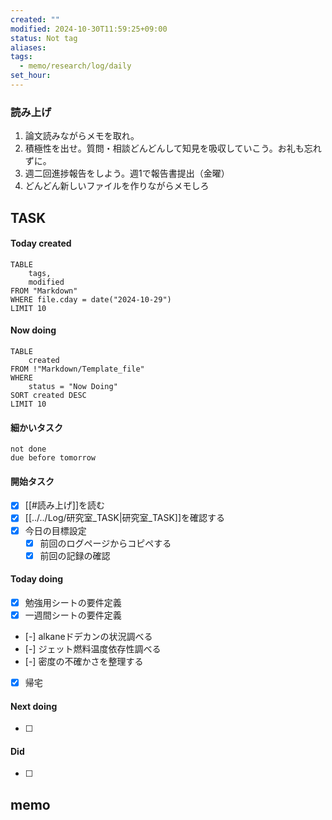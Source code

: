 ```yaml
---
created: ""
modified: 2024-10-30T11:59:25+09:00
status: Not tag
aliases: 
tags:
  - memo/research/log/daily
set_hour: 
---
```


### 読み上げ
1. 論文読みながらメモを取れ。
2. 積極性を出せ。質問・相談どんどんして知見を吸収していこう。お礼も忘れずに。
3. 週二回進捗報告をしよう。週1で報告書提出（金曜）
4. どんどん新しいファイルを作りながらメモしろ
## TASK
#### Today created
```dataview
TABLE
	tags, 
	modified
FROM "Markdown"
WHERE file.cday = date("2024-10-29")
LIMIT 10
```
#### Now doing
```dataview
TABLE
	created
FROM !"Markdown/Template_file"
WHERE
	status = "Now Doing"
SORT created DESC
LIMIT 10
```
#### 細かいタスク
```tasks
not done 
due before tomorrow
```
#### 開始タスク
- [x] [[#読み上げ]]を読む
- [x] [[../../Log/研究室_TASK|研究室_TASK]]を確認する
- [x] 今日の目標設定
	- [x] 前回のログページからコピペする
	- [x] 前回の記録の確認
#### Today doing
- [x] 勉強用シートの要件定義
- [x] 一週間シートの要件定義
- [-] alkaneドデカンの状況調べる
- [-] ジェット燃料温度依存性調べる
- [-] 密度の不確かさを整理する
- [x] 帰宅
#### Next doing
- [ ] 
#### Did
- [ ] 
## memo
### 